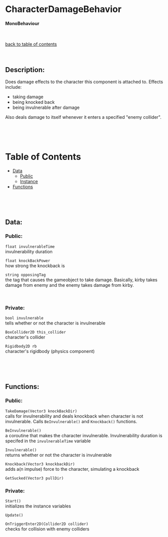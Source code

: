 # CharacterDamageBehavior

#### MonoBehaviour

<p>&nbsp;</p>

[back to table of contents](/CodeDescription/TableOfContents.md)

<p>&nbsp;</p>

## Description:
Does damage effects to the character this component is attached to. Effects include:
- taking damage
- being knocked back
- being invulnerable after damage

Also deals damage to itself whenever it enters a specified "enemy collider". 

<p>&nbsp;</p>
<p>&nbsp;</p>

# Table of Contents
- [Data](#data)
    - [Public](#public)
    - [Instance](#instance)
- [Functions](#functions)

<p>&nbsp;</p>
<p>&nbsp;</p>

## Data:

### **Public:**

`float invulnerableTime`  
invulnerability duration

`float knockBackPower`  
how strong the knockback is  

`string opposingTag`  
the tag that causes the gameobject to take damage. Basically, kirby takes damage from enemy and the enemy takes damage from kirby.

<br>

### **Private:**
`bool invulnerable`  
tells whether or not the character is invulnerable

`BoxCollider2D this_collider`  
character's collider

`Rigidbody2D rb`  
character's rigidbody (physics component)

<p>&nbsp;</p>
<p>&nbsp;</p>

## Functions:

### **Public:**

`TakeDamage(Vector3 knockBackDir)`  
calls for invulnerability and deals knockback when character is not invulnerable. Calls `BeInvulnerable()` and `Knockback()` functions.

`BeInvulnerable()`  
a coroutine that makes the character invulnerable. Invulnerability duration is specifed in the `invulnerableTime` variable

`Invulnerable()`  
returns whether or not the character is invulnerable

`Knockback(Vector3 knockbackDir)`  
adds a(n impulse) force to the character, simulating a knockback

`GetSucked(Vector3 pullDir)`

### **Private:**

`Start()`  
initializes the instance variables

`Update()`

`OnTriggerEnter2D(Collider2D collider)`  
checks for collision with enemy colliders
